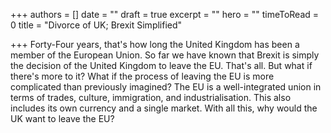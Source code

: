 +++
authors = []
date = ""
draft = true
excerpt = ""
hero = ""
timeToRead = 0
title = "Divorce of UK; Brexit Simplified"

+++
Forty-Four years, that's how long the United Kingdom has been a member of the European Union. So far we have known that Brexit is simply the decision of the United Kingdom to leave the EU. That's all. But what if there's more to it? What if the process of leaving the EU is more complicated than previously imagined? The EU is a well-integrated union in terms of trades, culture, immigration, and industrialisation. This also includes its own currency and a single market. With all this, why would the UK want to leave the EU?